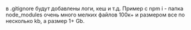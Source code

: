 в .gitignore будут добавлены логи, кеш и т.д. 
Пример с npm i - папка node_modules очень много мелких файлов 100к+ и размером все по несколько kb, а размер 1+ Gb.